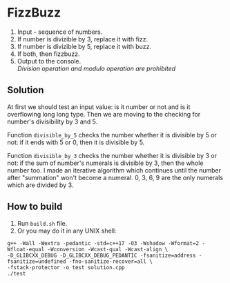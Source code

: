 # **FizzBuzz**
1. Input - sequence of numbers.
2. If number is divizible by 3, replace it with fizz.
3. If number is divizible by 5, replace it with buzz.
4. If both, then fizzbuzz.
5. Output to the console.<br/>
*Division operation and modulo operation are prohibited*
## **Solution**
At first we should test an input value: is it number or not and is it overflowing long long type. Then we are moving to the checking for number's divisibility by 3 and 5.

Function `divisible_by_5` checks the number whether it is divisible by 5 or not: if it ends with 5 or 0, then it is divisible by 5.

Function `divisible_by_3` checks the number whether it is divisible by 3 or not: if the sum of number's numerals is divisible by 3, then the whole number too. I made an iterative algorithm which continues until the number after "summation" won't become a numeral. 0, 3, 6, 9 are the only numerals which are divided by 3.

## **How to build**

1. Run ```build.sh``` file.
2. Or you may do it in any UNIX shell:

```
g++ -Wall -Wextra -pedantic -std=c++17 -O3 -Wshadow -Wformat=2 -Wfloat-equal -Wconversion -Wcast-qual -Wcast-align \
-D_GLIBCXX_DEBUG -D_GLIBCXX_DEBUG_PEDANTIC -fsanitize=address -fsanitize=undefined -fno-sanitize-recover=all \
-fstack-protector -o test solution.cpp
./test
```